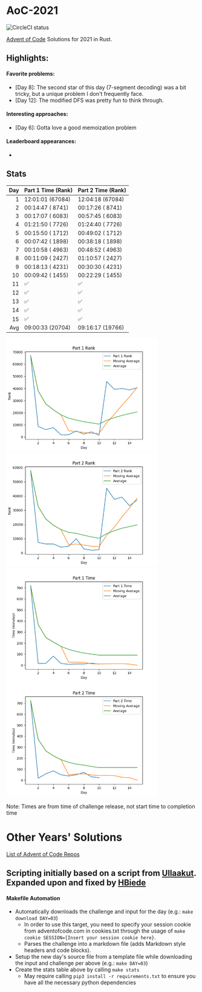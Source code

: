 # AoC-2021
![CircleCI status](https://circleci.com/gh/hbiede/AoC-2020.svg?style=svg)

[Advent of Code](https://adventofcode.com) Solutions for 2021 in Rust.

## Highlights:

#### Favorite problems:

* [Day 8]: The second star of this day (7-segment decoding) was a bit tricky, but a unique problem I don't frequently face.
* [Day 12]: The modified DFS was pretty fun to think through.

#### Interesting approaches:

* [Day 6]: Gotta love a good memoization problem

#### Leaderboard appearances:

* 

## Stats
| Day | Part 1 Time (Rank) | Part 2 Time (Rank) |
| --: | ------------------ | ------------------ |
|   1 | 12:01:01 (67084)   | 12:04:18 (67084)   |
|   2 | 00:14:47 ( 8741)   | 00:17:26 ( 8741)   |
|   3 | 00:17:07 ( 6083)   | 00:57:45 ( 6083)   |
|   4 | 01:21:50 ( 7726)   | 01:24:40 ( 7726)   |
|   5 | 00:15:50 ( 1712)   | 00:49:02 ( 1712)   |
|   6 | 00:07:42 ( 1898)   | 00:38:18 ( 1898)   |
|   7 | 00:10:58 ( 4963)   | 00:48:52 ( 4963)   |
|   8 | 00:11:09 ( 2427)   | 01:10:57 ( 2427)   |
|   9 | 00:18:13 ( 4231)   | 00:30:30 ( 4231)   |
|  10 | 00:09:42 ( 1455)   | 00:22:29 ( 1455)   |
|  11 | ✅                  | ✅                  |
|  12 | ✅                  | ✅                  |
|  13 | ✅                  | ✅                  |
|  14 | ✅                  | ✅                  |
|  15 | ✅                  | ✅                  |
| Avg | 09:00:33 (20704)   | 09:16:17 (19766)   |


<!--suppress CheckImageSize -->
<img alt="Part 1 Rank" src="statsImages/part1rank.png" width=400> <img alt="Part 2 Rank" src="statsImages/part2rank.png" width=400>
<img alt="Part 1 Time Stats" src="statsImages/part1time.png" width=400> <img alt="Part 2 Time Stats" src="statsImages/part2time.png" width=400>

Note: Times are from time of challenge release, not start time to completion time

# Other Years' Solutions
[List of Advent of Code Repos](https://github.com/hbiede/hbiede/blob/main/aoc.md)

## Scripting initially based on a script from [Ullaakut](https://github.com/Ullaakut/aoc19). Expanded upon and fixed by [HBiede](https://github.com/hbiede)
#### Makefile Automation
* Automatically downloads the challenge and input for the day (e.g.: `make download DAY=03`)
  * In order to use this target, you need to specify your session cookie from adventofcode.com in cookies.txt through the usage of `make cookie SESSION={Insert your session cookie here}`.
  * Parses the challenge into a markdown file (adds Markdown style headers and code blocks).
* Setup the new day's source file from a template file while downloading the input and challenge per above (e.g.: `make DAY=03`)
* Create the stats table above by calling `make stats`
  * May require calling `pip3 install -r requirements.txt` to ensure you have all the necessary python dependencies
